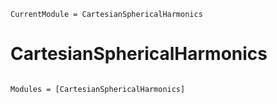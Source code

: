 ```@meta
CurrentModule = CartesianSphericalHarmonics
```

# CartesianSphericalHarmonics

```@index
```

```@autodocs
Modules = [CartesianSphericalHarmonics]
```
